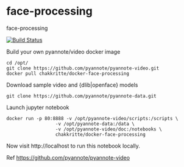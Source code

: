 # face-processing
face-processing

[![Build Status](https://travis-ci.org/chakkritte/docker-face-processing.svg?branch=master)](https://travis-ci.org/chakkritte/docker-face-processing)

Build your own pyannote/video docker image

    cd /opt/
    git clone https://github.com/pyannote/pyannote-video.git
    docker pull chakkritte/docker-face-processing
    
Download sample video and {dlib|openface} models

    git clone https://github.com/pyannote/pyannote-data.git
    
Launch jupyter notebook

    docker run -p 80:8888 -v /opt/pyannote-video/scripts:/scripts \
                      -v /opt/pyannote-data:/data \
                      -v /opt/pyannote-video/doc:/notebooks \
                      chakkritte/docker-face-processing
Now visit http://localhost to run this notebook locally.

Ref https://github.com/pyannote/pyannote-video

